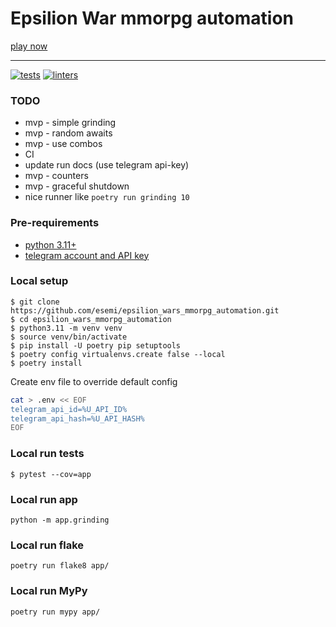 # Epsilion War mmorpg automation
[play now](https://t.me/epsilionwarbot?start=ref-537453818)

---
[![tests](https://github.com/esemi/epsilion_wars_mmorpg_automation/actions/workflows/tests.yml/badge.svg?branch=master)](https://github.com/esemi/epsilion_wars_mmorpg_automation/actions/workflows/tests.yml)
[![linters](https://github.com/esemi/epsilion_wars_mmorpg_automation/actions/workflows/linters.yml/badge.svg?branch=master)](https://github.com/esemi/epsilion_wars_mmorpg_automation/actions/workflows/linters.yml)

### TODO
- mvp - simple grinding
- mvp - random awaits
- mvp - use combos
- CI
- update run docs (use telegram api-key)
- mvp - counters
- mvp - graceful shutdown 
- nice runner like `poetry run grinding 10`


### Pre-requirements
- [python 3.11+](https://www.python.org/downloads/)
- [telegram account and API key](https://docs.telethon.dev/en/stable/basic/signing-in.html#signing-in)

### Local setup
```shell
$ git clone https://github.com/esemi/epsilion_wars_mmorpg_automation.git
$ cd epsilion_wars_mmorpg_automation
$ python3.11 -m venv venv
$ source venv/bin/activate
$ pip install -U poetry pip setuptools
$ poetry config virtualenvs.create false --local
$ poetry install
```

Create env file to override default config
```bash
cat > .env << EOF
telegram_api_id=%U_API_ID%
telegram_api_hash=%U_API_HASH%
EOF
```

### Local run tests
```shell
$ pytest --cov=app
```

### Local run app
```
python -m app.grinding
```

### Local run flake
```
poetry run flake8 app/
```
### Local run MyPy
```
poetry run mypy app/
```
